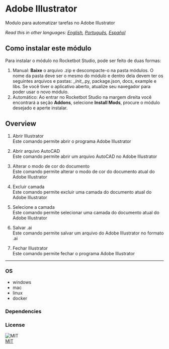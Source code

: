 # Adobe Illustrator
  
Modulo para automatizar tarefas no Adobe Illustrator  

*Read this in other languages: [English](README.md), [Português](README.pr.md), [Español](README.es.md)*

## Como instalar este módulo
  
Para instalar o módulo no Rocketbot Studio, pode ser feito de duas formas:
1. Manual: __Baixe__ o arquivo .zip e descompacte-o na pasta módulos. O nome da pasta deve ser o mesmo do módulo e dentro dela devem ter os seguintes arquivos e pastas: \__init__.py, package.json, docs, example e libs. Se você tiver o aplicativo aberto, atualize seu navegador para poder usar o novo módulo.
2. Automático: Ao entrar no Rocketbot Studio na margem direita você encontrará a seção **Addons**, selecione **Install Mods**, procure o módulo desejado e aperte instalar.  


## Overview


1. Abrir Illustrator  
Este comando permite abrir o programa Adobe Illustrator

2. Abrir arquivo AutoCAD  
Este comando permite abrir um arquivo AutoCAD no Adobe Illustrator

3. Alterar o modo de cor do documento  
Este comando permite alterar o modo de cor do documento atual do Adobe Illustrator

4. Excluir camada  
Este comando permite excluir uma camada do documento atual do Adobe Illustrator

5. Selecione a camada  
Este comando permite selecionar uma camada do documento atual do Adobe Illustrator

6. Salvar .ai  
Este comando permite salvar um arquivo do Adobe Illustrator no formato .ai

7. Fechar Illustrator  
Este comando permite fechar o programa Adobe Illustrator  




----
### OS

- windows
- mac
- linux
- docker

### Dependencies

### License
  
![MIT](https://camo.githubusercontent.com/107590fac8cbd65071396bb4d04040f76cde5bde/687474703a2f2f696d672e736869656c64732e696f2f3a6c6963656e73652d6d69742d626c75652e7376673f7374796c653d666c61742d737175617265)  
[MIT](http://opensource.org/licenses/mit-license.ph)